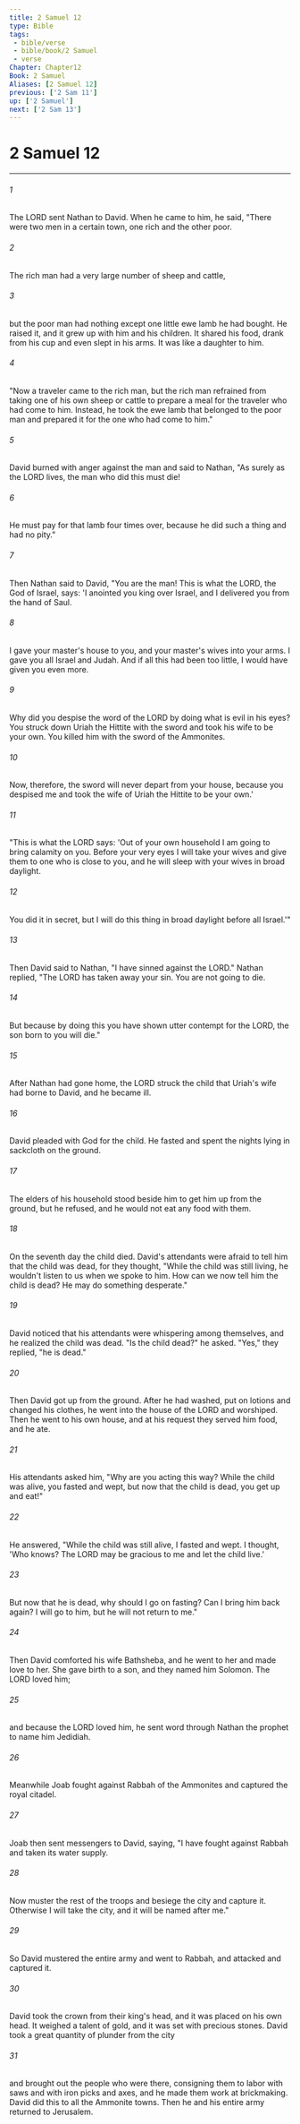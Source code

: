 ```yaml
---
title: 2 Samuel 12
type: Bible
tags:
 - bible/verse
 - bible/book/2 Samuel
 - verse
Chapter: Chapter12
Book: 2 Samuel
Aliases: [2 Samuel 12]
previous: ['2 Sam 11']
up: ['2 Samuel']
next: ['2 Sam 13']
---
```

# 2 Samuel 12

***


###### 1 
The LORD sent Nathan to David. When he came to him, he said, "There were two men in a certain town, one rich and the other poor. 

###### 2 
The rich man had a very large number of sheep and cattle, 

###### 3 
but the poor man had nothing except one little ewe lamb he had bought. He raised it, and it grew up with him and his children. It shared his food, drank from his cup and even slept in his arms. It was like a daughter to him. 

###### 4 
"Now a traveler came to the rich man, but the rich man refrained from taking one of his own sheep or cattle to prepare a meal for the traveler who had come to him. Instead, he took the ewe lamb that belonged to the poor man and prepared it for the one who had come to him." 

###### 5 
David burned with anger against the man and said to Nathan, "As surely as the LORD lives, the man who did this must die! 

###### 6 
He must pay for that lamb four times over, because he did such a thing and had no pity." 

###### 7 
Then Nathan said to David, "You are the man! This is what the LORD, the God of Israel, says: 'I anointed you king over Israel, and I delivered you from the hand of Saul. 

###### 8 
I gave your master's house to you, and your master's wives into your arms. I gave you all Israel and Judah. And if all this had been too little, I would have given you even more. 

###### 9 
Why did you despise the word of the LORD by doing what is evil in his eyes? You struck down Uriah the Hittite with the sword and took his wife to be your own. You killed him with the sword of the Ammonites. 

###### 10 
Now, therefore, the sword will never depart from your house, because you despised me and took the wife of Uriah the Hittite to be your own.' 

###### 11 
"This is what the LORD says: 'Out of your own household I am going to bring calamity on you. Before your very eyes I will take your wives and give them to one who is close to you, and he will sleep with your wives in broad daylight. 

###### 12 
You did it in secret, but I will do this thing in broad daylight before all Israel.'" 

###### 13 
Then David said to Nathan, "I have sinned against the LORD." Nathan replied, "The LORD has taken away your sin. You are not going to die. 

###### 14 
But because by doing this you have shown utter contempt for the LORD, the son born to you will die." 

###### 15 
After Nathan had gone home, the LORD struck the child that Uriah's wife had borne to David, and he became ill. 

###### 16 
David pleaded with God for the child. He fasted and spent the nights lying in sackcloth on the ground. 

###### 17 
The elders of his household stood beside him to get him up from the ground, but he refused, and he would not eat any food with them. 

###### 18 
On the seventh day the child died. David's attendants were afraid to tell him that the child was dead, for they thought, "While the child was still living, he wouldn't listen to us when we spoke to him. How can we now tell him the child is dead? He may do something desperate." 

###### 19 
David noticed that his attendants were whispering among themselves, and he realized the child was dead. "Is the child dead?" he asked. "Yes," they replied, "he is dead." 

###### 20 
Then David got up from the ground. After he had washed, put on lotions and changed his clothes, he went into the house of the LORD and worshiped. Then he went to his own house, and at his request they served him food, and he ate. 

###### 21 
His attendants asked him, "Why are you acting this way? While the child was alive, you fasted and wept, but now that the child is dead, you get up and eat!" 

###### 22 
He answered, "While the child was still alive, I fasted and wept. I thought, 'Who knows? The LORD may be gracious to me and let the child live.' 

###### 23 
But now that he is dead, why should I go on fasting? Can I bring him back again? I will go to him, but he will not return to me." 

###### 24 
Then David comforted his wife Bathsheba, and he went to her and made love to her. She gave birth to a son, and they named him Solomon. The LORD loved him; 

###### 25 
and because the LORD loved him, he sent word through Nathan the prophet to name him Jedidiah. 

###### 26 
Meanwhile Joab fought against Rabbah of the Ammonites and captured the royal citadel. 

###### 27 
Joab then sent messengers to David, saying, "I have fought against Rabbah and taken its water supply. 

###### 28 
Now muster the rest of the troops and besiege the city and capture it. Otherwise I will take the city, and it will be named after me." 

###### 29 
So David mustered the entire army and went to Rabbah, and attacked and captured it. 

###### 30 
David took the crown from their king's head, and it was placed on his own head. It weighed a talent of gold, and it was set with precious stones. David took a great quantity of plunder from the city 

###### 31 
and brought out the people who were there, consigning them to labor with saws and with iron picks and axes, and he made them work at brickmaking. David did this to all the Ammonite towns. Then he and his entire army returned to Jerusalem. 
